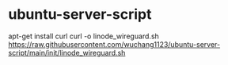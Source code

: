 # ubuntu-server-script

apt-get install curl
curl -o linode_wireguard.sh https://raw.githubusercontent.com/wuchang1123/ubuntu-server-script/main/init/linode_wireguard.sh